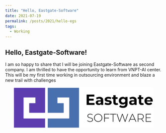 ```yaml
---
title: "Hello, Eastgate-Software"
date: 2021-07-19
permalink: /posts/2021/hello-egs
tags:
  - Working
---
```


<head>
    <style type="text/css">
        figure{text-align: center;}
        math{text-align: center;}
    </style>
</head>

## Hello, Eastgate-Software!

I am so happy to share that I will be joining Eastgate-Software as second company. I am thrilled to have the opportunity to learn from VNPT-AI center. This will be my first time working in outsourcing environment and blaze a new trail with challenges

<p style="text-align:center;">
  <img src="/images/posts/202109_eastgate_software/EGS.png">
</p>

